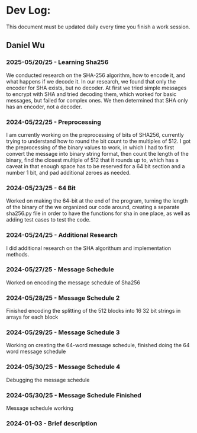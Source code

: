 # Dev Log:

This document must be updated daily every time you finish a work session.

## Daniel Wu

### 2025-05/20/25 - Learning Sha256
We conducted research on the SHA-256 algorithm, how to encode it, and what happens if we decode it. In our research, we found that only the encoder for SHA exists, but no decoder. At first we tried simple messages to encrypt with SHA and tried decoding them, which worked for basic messages, but failed for complex ones. We then determined that SHA only has an encoder, not a decoder. 

### 2024-05/22/25 - Preprocessing
I am currently working on the preprocessing of bits of SHA256, currently trying to understand how to round the bit count to the multiples of 512. I got the preprocessing of the binary values to work, in which I had to first convert the message into binary string format, then count the length of the binary, find the closest multiple of 512 that it rounds up to, which has a caveat in that enough space has to be reserved for a 64 bit section and a number 1 bit, and pad additional zeroes as needed.

### 2024-05/23/25 - 64 Bit
Worked on making the 64-bit at the end of the program, turning the length of the binary of the  we organized our code around, creating a separate sha256.py file in order to have the functions for sha in one place, as well as adding test cases to test the code.

### 2024-05/24/25 - Additional Research
I did additional research on the SHA algorithum and implementation methods.

### 2024-05/27/25 - Message Schedule
Worked on encoding the message  schedule of Sha256

### 2024-05/28/25 - Message Schedule 2
Finished encoding the splitting of the 512 blocks into 16 32 bit strings in arrays for each block

### 2024-05/29/25 - Message Schedule 3
Working on creating the 64-word message schedule, finished doing the 64 word message schedule
### 2024-05/30/25 - Message Schedule 4
Debugging the message schedule
### 2024-05/30/25 - Message Schedule Finished
Message schedule working
### 2024-01-03 - Brief description


